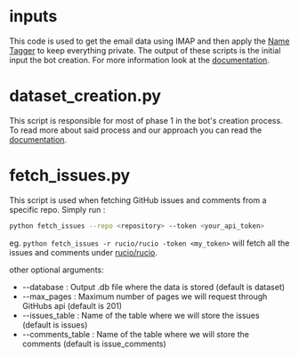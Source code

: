 # inputs

This code is used to get the email data using IMAP and then apply the [Name Tagger](../docs/name_tagger.md) to keep everything private. The output of these scripts is the initial input the bot creation. For more information look at the [documentation](../docs/approach.md).


# dataset_creation.py

This script is responsible for most of phase 1 in the bot's creation process. 
To read more about said process and our approach you can read the [documentation](../docs/approach.md).



# fetch_issues.py

This script is used when fetching GitHub issues and comments from a specific repo.
Simply run :  

``` bash
python fetch_issues --repo <repository> --token <your_api_token>
```
eg.
`python fetch_issues -r rucio/rucio -token <my_token>` 
will fetch all the issues and comments under [rucio/rucio](https://github.com/rucio/rucio/issues).

other optional arguments:
- --database       : Output .db file where the data is stored (default is dataset)
- --max_pages      : Maximum number of pages we will request through GitHubs api (default is 201)
- --issues_table   : Name of the table where we will store the issues (default is issues)
- --comments_table : Name of the table where we will store the comments (default is issue_comments)
